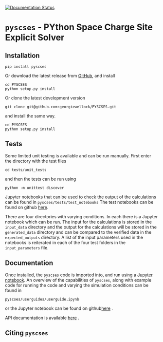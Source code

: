 [![Documentation Status](https://readthedocs.org/projects/gwpb/badge/?version=latest)](https://gwpb.readthedocs.io/en/latest/?badge=latest)

# `pyscses` - PYthon Space Charge Site Explicit Solver

## Installation

```
pip install pyscses
```

Or download the latest release from [GitHub](https://github.com/georgiewellock/PYSCSES/releases), and install
```
cd PYSCSES
python setup.py install
```

Or clone the latest development version
```
git clone git@github.com:georgiewellock/PYSCSES.git
```
and install the same way.
```
cd PYSCSES
python setup.py install 
```
## Tests

Some limited unit testing is available and can be run manually. First enter the directory with the test files
```
cd tests/unit_tests
```
and then the tests can be run using
```
python -m unittest discover
```

Jupyter notebooks that can be used to check the output of the calculations can be found in
`pyscses/tests/test_notebooks`
The test notebooks can be found on github [here](https://github.com/georgiewellock/PYSCSES/tree/master/tests/test_notebooks).

There are four directories with varying conditions. In each there is a Jupyter notebook which can be run. The input for the calculations is stored in the `input_data` directory and the output for the calculations will be stored in the `generated_data` directory and can be compared to the verified data in the `expected_outputs` directory. A list of the input parameters used in the notebooks is reiterated in each of the four test folders in the `input_parameters` file. 

## Documentation
Once installed, the `pyscses` code is imported into, and run using a [Jupyter notebook](http://jupyter-notebook.readthedocs.io/en/latest/#).
An overview of the capabilities of `pyscses`, along with example code for running the code and varying the simulation conditions can be found in
```
pyscses/userguides/userguide.ipynb
```
or the Jupyter notebook can be found on github[here](https://github.com/georgiewellock/PYSCSES/blob/master/userguides/notebooks/userguide.ipynb) .

API documentation is available [here](https://gwpb.readthedocs.io/en/latest/) .
## Citing `pyscses`
